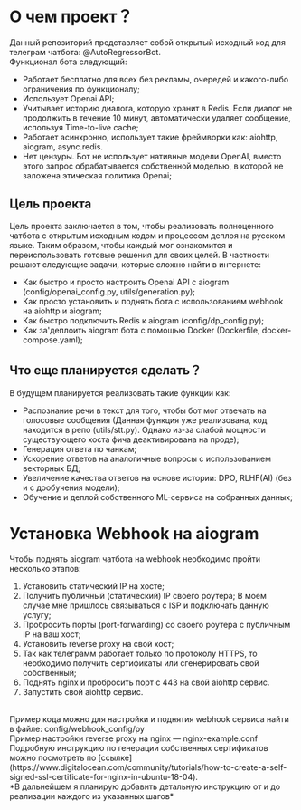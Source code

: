 # О чем проект？
Данный репозиторий представляет собой открытый исходный код для телеграм чатбота: @AutoRegressorBot.
<br />
Функционал бота следующий:
* Работает бесплатно для всех без рекламы, очередей и какого-либо ограничения по функционалу;
* Использует Openai API;
* Учитывает историю диалога, которую хранит в Redis. 
Если диалог не продолжить в течение 10 минут, автоматически удаляет сообщение, используя Time-to-live cache;
* Работает асинхронно, использует такие фреймворки как: aiohttp, aiogram, async.redis.
* Нет цензуры. Бот не использует нативные модели OpenAI, 
вместо этого запрос обрабатывается собственной моделью, в которой не заложена этическая политика Openai;

## Цель проекта
Цель проекта заключается в том, 
чтобы реализовать полноценного чатбота с открытым исходным кодом и процессом деплоя на русском языке.
Таким образом, чтобы каждый мог ознакомится и переиспользовать готовые решения для своих целей.
В частности решают следующие задачи, которые сложно найти в интернете:
* Как быстро и просто настроить Openai API с aiogram (config/openai_config.py, utils/generation.py);
* Как просто установить и поднять бота с использованием webhook на aiohttp и aiogram;
* Как быстро подключить Redis к aiogram (config/dp_config.py);
* Как за'деплоить aiogram бота с помощью Docker (Dockerfile, docker-compose.yaml);

## Что еще планируется сделать？
В будущем планируется реализовать такие функции как:
* Распознание речи в текст для того, чтобы бот мог отвечать на голосовые сообщения 
(Данная функция уже реализована, код находится в репо (utils/stt.py). 
Однако из-за слабой мощности существующего хоста фича деактивирована на проде);
* Генерация ответа по чанкам;
* Ускорение ответов на аналогичные вопросы с использованием векторных БД;
* Увеличение качества ответов на основе истории: DPO, RLHF(AI) (без и с дообучения модели);
* Обучение и деплой собственного ML-сервиса на собранных данных;

# Установка Webhook на aiogram
Чтобы поднять aiogram чатбота на webhook необходимо пройти несколько этапов:
1. Установить статический IP на хосте;
2. Получить публичный (статический) IP своего роутера;
В моем случае мне пришлось связываться с ISP и подключать данную услугу;
3. Пробросить порты (port-forwarding) со своего роутера c публичным IP на ваш хост;
4. Установить reverse proxy на свой хост;
5. Так как телеграмм работает только по протоколу HTTPS, 
то необходимо получить сертификаты или сгенерировать свой собственный;
6. Поднять nginx и пробросить порт с 443 на свой aiohttp сервис.
7. Запустить свой aiohttp сервис.
<br />
Пример кода можно для настройки и поднятия webhook сервиса найти в файле: config/webhook_config/py
<br />
Пример настройки reverse proxy на nginx — nginx-example.conf
<br />
Подробную инструкцию по генерации собственных сертификатов можно посмотреть 
по [ссылке](https://www.digitalocean.com/community/tutorials/how-to-create-a-self-signed-ssl-certificate-for-nginx-in-ubuntu-18-04).
<br />
*В дальнейшем я планирую добавить детальную инструкцию от и до реализации каждого из указанных шагов*


